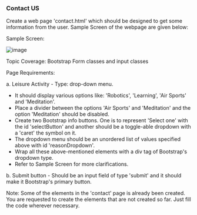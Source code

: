 ### Contact US


Create a web page 'contact.html' which should be designed to get some information from the user.  Sample Screen of the webpage are given below:

Sample Screen: 


![image](https://github.com/abhisheks008/Cognizant-Java-FSE-Hands-ons-2023/assets/68724349/b618042a-05be-478e-a9a6-acd600e5ddc0)





Topic Coverage: Bootstrap Form classes and input classes

Page Requirements:

a. Leisure Activity   - Type: drop-down menu.    
- It should display various options like:  'Robotics', 'Learning', 'Air Sports' and 'Meditation'.
- Place a divider between the options 'Air Sports' and 'Meditation' and the option 'Meditation' should be disabled.
- Create two Bootstrap info buttons.  One is to represent 'Select one' with the id 'selectButton' and another should be a toggle-able dropdown with a 'caret'  the symbol on it.
- The dropdown menu should be an unordered list of values specified above with id  'reasonDropdown'.
-  Wrap all these above-mentioned elements with a div tag of Bootstrap's dropdown type.
- Refer to Sample Screen for more clarifications.

b. Submit button - Should be an input field of type 'submit' and it should make it Bootstrap's primary button.


Note:   Some of the elements in the 'contact' page is already been created.  You are requested to create the elements that are not created so far. Just fill the code wherever necessary. 


